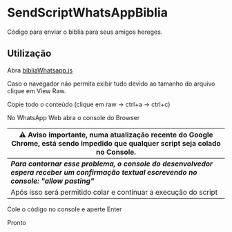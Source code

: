 # SendScriptWhatsAppBiblia

Código para enviar o biblia para seus amigos hereges.

## Utilização

Abra [bibliaWhatsapp.js](https://github.com/pedrohstaub/SendScriptWhatsAppBiblia/blob/main/bibliaWhatsapp.js)

Caso o navegador não permita exibir tudo devido ao tamanho do arquivo clique em View Raw.

Copie todo o conteúdo (clique em raw -> ctrl+a -> ctrl+c)

No WhatsApp Web abra o console do Browser

|  ⚠️ Aviso importante, numa atualização recente do Google Chrome, está sendo impedido que qualquer script seja colado no Console.|
|--|
|  ***Para contornar esse problema, o console do desenvolvedor espera receber um confirmação textual escrevendo no console: "allow pasting"***| 
|Após isso será permitido colar e continuar a execução do script|


Cole o código no console e aperte Enter

Pronto
